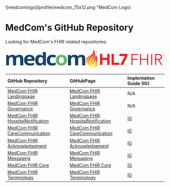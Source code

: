 ![medcomlogo](profile/medcom_75x12.png "MedCom Logo)

# MedCom's GitHub Repository

Looking for MedCom's FHIR related repositories:

![medcomfhirlogo](https://github.com/medcomdk/.github/blob/main/profile/MedCom%2BHL7%20FHIR_4_1.png "MedCom FHIR")

|GitHub Repository||GitHubPage|Implentation Guide (IG)|
|:---|:---|:---|:---|
| [MedCom FHIR Landingpage](https://github.com/medcomdk/MedComLandingPage)|| [MedCom FHIR Landingpage](https://medcomdk.github.io/MedComLandingPage/)| N/A |
| [MedCom FHIR Governance](https://github.com/medcomdk/MedCom-FHIR-Communication)|| [MedCom FHIR Governance](https://medcomdk.github.io/MedCom-FHIR-Communication)| N/A |
| [MedCom FHIR HospitalNotification](https://github.com/medcomdk/dk-medcom-hospitalnotification)|| [MedCom FHIR HospitalNotification](https://medcomdk.github.io/dk-medcom-hospitalnotification/)|[IG](https://medcomfhir.dk/ig/hospitalnotification/)|
| [MedCom FHIR CareCommunication](https://github.com/medcomdk/dk-medcom-carecommunication)|| [MedCom FHIR CareCommunication](https://medcomdk.github.io/dk-medcom-carecommunication/)|[IG](https://medcomfhir.dk/ig/carecommunication/)|
| [MedCom FHIR Acknowledgement](https://github.com/medcomdk/dk-medcom-acknowledgement)|| [MedCom FHIR Acknowledgement](https://medcomdk.github.io/dk-medcom-acknowledgement/)|[IG](https://medcomfhir.dk/ig/acknowledgement/)|
| [MedCom FHIR Messaging](https://github.com/medcomdk/dk-medcom-messaging)|| [MedCom FHIR Messaging](https://medcomdk.github.io/dk-medcom-messaging/)|[IG](https://medcomfhir.dk/ig/messaging/)|
| [MedCom FHIR Core](https://github.com/medcomdk/dk-medcom-core)|| [MedCom FHIR Core](https://medcomdk.github.io/dk-medcom-core/)|[IG](https://medcomfhir.dk/ig/core/)|
| [MedCom FHIR Terminology](https://github.com/medcomdk/dk-medcom-terminology)|| [MedCom FHIR Terminology](https://medcomdk.github.io/dk-medcom-terminology/)|[IG](https://medcomfhir.dk/ig/terminology/)|

